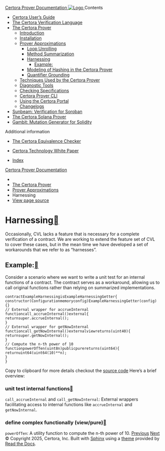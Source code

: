 [ Certora Prover Documentation ![Logo](https://docs.certora.com/en/latest/_static/Certora_Logo_Black.svg) ](https://docs.certora.com/en/latest/index.html)
Contents
  * [Certora User’s Guide](https://docs.certora.com/en/latest/docs/user-guide/index.html)
  * [The Certora Verification Language](https://docs.certora.com/en/latest/docs/cvl/index.html)
  * [The Certora Prover](https://docs.certora.com/en/latest/docs/prover/index.html)
    * [Introduction](https://docs.certora.com/en/latest/docs/prover/intro.html)
    * [Installation](https://docs.certora.com/en/latest/docs/user-guide/install.html)
    * [Prover Approximations](https://docs.certora.com/en/latest/docs/prover/approx/index.html)
      * [Loop Unrolling](https://docs.certora.com/en/latest/docs/prover/approx/loops.html)
      * [Method Summarization](https://docs.certora.com/en/latest/docs/prover/approx/summarization.html)
      * [Harnessing](https://docs.certora.com/en/latest/docs/prover/approx/harnessing.html)
        * [Example:](https://docs.certora.com/en/latest/docs/prover/approx/harnessing.html#example)
      * [Modeling of Hashing in the Certora Prover](https://docs.certora.com/en/latest/docs/prover/approx/hashing.html)
      * [Quantifier Grounding](https://docs.certora.com/en/latest/docs/prover/approx/grounding.html)
    * [Techniques Used by the Certora Prover](https://docs.certora.com/en/latest/docs/prover/techniques/index.html)
    * [Diagnostic Tools](https://docs.certora.com/en/latest/docs/prover/diagnosis/index.html)
    * [Checking Specifications](https://docs.certora.com/en/latest/docs/prover/checking/index.html)
    * [Certora Prover CLI](https://docs.certora.com/en/latest/docs/prover/cli/index.html)
    * [Using the Certora Portal](https://docs.certora.com/en/latest/docs/prover/portal/using.html)
    * [Changelogs](https://docs.certora.com/en/latest/docs/prover/changelog/index.html)
  * [Sunbeam: Verification for Soroban](https://docs.certora.com/en/latest/docs/sunbeam/index.html)
  * [The Certora Solana Prover](https://docs.certora.com/en/latest/docs/solana/index.html)
  * [Gambit: Mutation Generator for Solidity](https://docs.certora.com/en/latest/docs/gambit/index.html)


Additional information
  * [The Certora Equivalence Checker](https://docs.certora.com/en/latest/docs/equiv-check/index.html)
  * [Certora Technology White Paper](https://docs.certora.com/en/latest/docs/whitepaper/index.html)


  * [Index](https://docs.certora.com/en/latest/genindex.html)


[Certora Prover Documentation](https://docs.certora.com/en/latest/index.html)
  * [](https://docs.certora.com/en/latest/index.html)
  * [The Certora Prover](https://docs.certora.com/en/latest/docs/prover/index.html)
  * [Prover Approximations](https://docs.certora.com/en/latest/docs/prover/approx/index.html)
  * Harnessing
  * [ View page source](https://docs.certora.com/en/latest/_sources/docs/prover/approx/harnessing.md.txt)


# Harnessing[](https://docs.certora.com/en/latest/docs/prover/approx/harnessing.html#harnessing "Link to this heading")
Occasionally, CVL lacks a feature that is necessary for a complete verification of a contract. We are working to extend the feature set of CVL to cover these cases, but in the mean time we have developed a set of workarounds that we refer to as “harnesses”.
## Example:[](https://docs.certora.com/en/latest/docs/prover/approx/harnessing.html#example "Link to this heading")
Consider a scenario where we want to write a unit test for an internal functions of a contract. The contract serves as a workaround, allowing us to call original functions rather than relying on summarized implementations.
```
contractExampleHarnessingisExampleHarnessingGetter{
constructor(Configurationmemoryconfig)ExampleHarnessingGetter(config){}
// External wrapper for accrueInternal
functioncall_accrueInternal()external{
returnsuper.accrueInternal();
}
// External wrapper for getNowInternal
functioncall_getNowInternal()externalviewreturns(uint40){
returnsuper.getNowInternal();
}
// Compute the n-th power of 10
functionpowerOfTen(uint8n)publicpurereturns(uint64){
returnuint64(uint64(10)**n);
}
}

```
Copy to clipboard
for more details checkout the [source code](https://github.com/Certora/comet/blob/certora/certora/harness/CometHarnessWrappers.sol)
Here’s a brief overview:
### unit test internal functions[](https://docs.certora.com/en/latest/docs/prover/approx/harnessing.html#unit-test-internal-functions "Link to this heading")
`call_accrueInternal` and `call_getNowInternal`: External wrappers facilitating access to internal functions like `accrueInternal` and `getNowInternal`.
### define complex functionally (view/pure)[](https://docs.certora.com/en/latest/docs/prover/approx/harnessing.html#define-complex-functionally-view-pure "Link to this heading")
`powerOfTen`: A utility function to compute the n-th power of 10.
[ Previous](https://docs.certora.com/en/latest/docs/prover/approx/summarization.html "Method Summarization") [Next ](https://docs.certora.com/en/latest/docs/prover/approx/hashing.html "Modeling of Hashing in the Certora Prover")
© Copyright 2025, Certora, Inc.
Built with [Sphinx](https://www.sphinx-doc.org/) using a [theme](https://github.com/readthedocs/sphinx_rtd_theme) provided by [Read the Docs](https://readthedocs.org). 
